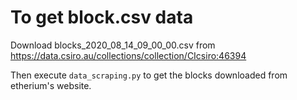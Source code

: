 # To get block.csv data

Download blocks_2020_08_14_09_00_00.csv from https://data.csiro.au/collections/collection/CIcsiro:46394

Then execute `data_scraping.py` to get the blocks downloaded from etherium's website.